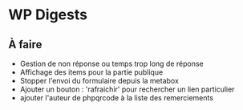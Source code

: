 # WP Digests #

## À faire

- Gestion de non réponse ou temps trop long de réponse
- Affichage des items pour la partie publique
- Stopper l'envoi du formulaire depuis la metabox
- Ajouter un bouton : 'rafraichir' pour rechercher un lien particulier
- ajouter l'auteur de phpqrcode à la liste des remerciements